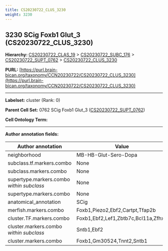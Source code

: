 ```yaml
---
title: CS20230722_CLUS_3230
weight: 3230
---
```

## 3230 SCig Foxb1 Glut_3 (CS20230722_CLUS_3230)
<b>Hierarchy: </b>
[CS20230722_CLAS_19](../CS20230722_CLAS_19) >
[CS20230722_SUBC_176](../CS20230722_SUBC_176) >
[CS20230722_SUPT_0762](../CS20230722_SUPT_0762) >
[CS20230722_CLUS_3230](../CS20230722_CLUS_3230)

**PURL:** [https://purl.brain-bican.org/taxonomy/CCN20230722/CS20230722_CLUS_3230](https://purl.brain-bican.org/taxonomy/CCN20230722/CS20230722_CLUS_3230)

---


**Labelset:** cluster (Rank: 0)

**Parent Cell Set:** 0762 SCig Foxb1 Glut_3 ([CS20230722_SUPT_0762](../CS20230722_SUPT_0762))



**Cell Ontology Term:** 

[MARKER GENES.]: #


---

[TRANSFERRED ANNOTATIONS.]: #


[AUTHOR ANNOTATION FIELDS.]: #


**Author annotation fields:**

| Author annotation | Value |
|-------------------|-------|
|neighborhood|MB-HB-Glut-Sero-Dopa|
|subclass.tf.markers.combo|None|
|subclass.markers.combo|None|
|supertype.markers.combo _within subclass_|None|
|supertype.markers.combo|None|
|anatomical_annotation|SCig|
|merfish.markers.combo|Foxb1,Piezo2,Ebf2,Cartpt,Tfap2b|
|cluster.TF.markers.combo|Foxb1,Ebf2,Lef1,Zbtb7c,Bcl11a,Zfhx4|
|cluster.markers.combo _within subclass_|Sntb1,Ebf2|
|cluster.markers.combo|Foxb1,Gm30524,Tnnt2,Sntb1|
